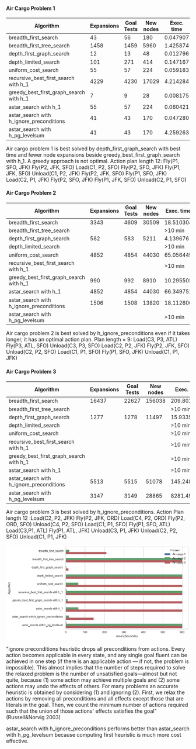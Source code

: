 #### Air Cargo Problem 1
| Algorithm | Expansions | Goal Tests | New nodes | Exec. time |
| ------ | ------ | ------ | ------ | ------ |
|breadth_first_search| 43 | 56 | 180 |  0.047907 |
|breadth_first_tree_search|1458 | 1459 | 5960 | 1.425874 |
|depth_first_graph_search | 12 |13|48 |  0.012796 |
|depth_limited_search | 101 | 271 | 414 | 0.147167 |
|uniform_cost_search | 55 | 57 | 224 | 0.059183 |
|recursive_best_first_search with h_1 | 4229|4230|17029|4.214284|
|greedy_best_first_graph_search with h_1 | 7| 9| 28 | 0.008175 |
|astar_search with h_1 |  55| 57| 224 | 0.060421 |
|astar_search with h_ignore_preconditions | 41 |43|170|0.047280|
|astar_search with h_pg_levelsum | 41 |43 | 170 | 4.259263 |

Air cargo problem 1 is best solved by depth_first_graph_search with best time and fewer node expansions beside greedy_best_first_graph_search with h_1. A greedy approach is not optimal.
Action plan length 12: Fly(P1, SFO, JFK)	Fly(P2, JFK, SFO)	Load(C1, P2, SFO)	Fly(P2, SFO, JFK)	Fly(P1, JFK, SFO)	Unload(C1, P2, JFK)	Fly(P2, JFK, SFO)	Fly(P1, SFO, JFK)	Load(C2, P1, JFK)	Fly(P2, SFO, JFK)	Fly(P1, JFK, SFO)	Unload(C2, P1, SFO)

#### Air Cargo Problem 2
| Algorithm | Expansions | Goal Tests | New nodes | Exec. time |
| ------ | ------ | ------ | ------ | ------ |
|breadth_first_search| 3343 | 4609 | 30509 |  18.510304 |
|breadth_first_tree_search|||| >10 min |
|depth_first_graph_search |582|583|5211 | 4.139676 |
|depth_limited_search |||| >10 min |
|uniform_cost_search | 4852 |4854 |44030 | 65.056449 |
|recursive_best_first_search with h_1 |||| >10 min |
|greedy_best_first_graph_search with h_1 |  990|992|8910 | 10.295505 |
|astar_search with h_1 | 4852|4854|44030 | 66.349751 |
|astar_search with h_ignore_preconditions |1506|1508|13820 |18.112600|
|astar_search with h_pg_levelsum |||| >10 min |

Air cargo problem 2 is best solved by h_ignore_preconditions even if it takes longer, it has an optimal action plan. Plan length = 9: Load(C3, P3, ATL)	Fly(P3, ATL, SFO)	Unload(C3, P3, SFO)	Load(C2, P2, JFK)	Fly(P2, JFK, SFO)	Unload(C2, P2, SFO)	Load(C1, P1, SFO)	Fly(P1, SFO, JFK)	Unload(C1, P1, JFK)

#### Air Cargo Problem 3
| Algorithm | Expansions | Goal Tests | New nodes | Exec. time |
| ------ | ------ | ------ | ------ | ------ |
|breadth_first_search|16437|22627|156038 | 209.801065 |
|breadth_first_tree_search|||| >10 min |
|depth_first_graph_search |1277|1278|11497|15.933575|
|depth_limited_search |||| >10 min |
|uniform_cost_search |||| >10 min |
|recursive_best_first_search with h_1 |||| >10 min |
|greedy_best_first_graph_search with h_1 |||| >10 min |
|astar_search with h_1 |||| >10 min |
|astar_search with h_ignore_preconditions |5513|5515|51078|145.248961|
|astar_search with h_pg_levelsum |3147|3149|28865|8281.490298|

Air cargo problem 3 is best solved by h_ignore_preconditions.
Action Plan length 12 :Load(C2, P2, JFK)	Fly(P2, JFK, ORD)	Load(C4, P2, ORD)	Fly(P2, ORD, SFO)	Unload(C4, P2, SFO)	Load(C1, P1, SFO)	Fly(P1, SFO, ATL)	Load(C3,P1, ATL)	Fly(P1, ATL, JFK)	Unload(C3, P1, JFK)	Unload(C2, P2, SFO)	Unload(C1, P1, JFK)

![](img/planning_chart.png)

"ignore preconditions heuristic drops all preconditions from actions. Every action becomes applicable in every state, and any single goal fluent can be achieved in one step (if there is an applicable action — if not, the problem is impossible). This almost implies that the number of steps required to solve the relaxed problem is the number of unsatisfied goals—almost but not quite, because (1) some action may achieve multiple goals and (2) some actions may undo the effects of others. For many problems an accurate heuristic is obtained by considering (1) and ignoring (2). First, we relax the actions by removing all preconditions and all effects except those that are literals in the goal. Then, we count the minimum number of actions required such that the union of those actions' effects satisfies the goal" (Russell&Norvig 2003)

astar_search with h_ignore_preconditions performs better than astar_search with h_pg_levelsum because computing first heuristic is much more cost effective.






